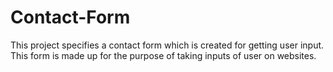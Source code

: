 # Contact-Form
This project specifies a contact form which is created for getting user input. This form is made up for the purpose of taking inputs of user on websites.  
